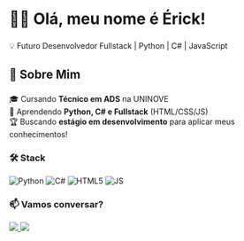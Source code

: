 <h1 align="left">👨‍💻 Olá, meu nome é Érick!</h1>

###

<p align="left">💡 Futuro Desenvolvedor Fullstack | Python | C# | JavaScript</p>

###

<h2 align="left">📌 Sobre Mim</h2>

###

<p align="left">
🎓 Cursando <strong>Técnico em ADS</strong> na UNINOVE<br>
🌱 Aprendendo <strong>Python, C# e Fullstack</strong> (HTML/CSS/JS)<br>
🏆 Buscando <strong>estágio em desenvolvimento</strong> para aplicar meus conhecimentos!
</p>

###

<h3 align="left">🛠 Stack</h3>

<div align="left">
  <img src="https://img.shields.io/badge/Python-3776AB?logo=python&logoColor=white" alt="Python" />
  <img src="https://img.shields.io/badge/C%23-239120?logo=c-sharp&logoColor=white" alt="C#" />
  <img src="https://img.shields.io/badge/HTML5-E34F26?logo=html5&logoColor=white" alt="HTML5" />
  <img src="https://img.shields.io/badge/JavaScript-F7DF1E?logo=javascript&logoColor=black" alt="JS" />
</div>

###

<h3 align="left">📫 Vamos conversar?</h3>

<p align="left">
  <a href="https://linkedin.com/in/seu-linkedin" target="_blank">
    <img src="https://img.shields.io/badge/LinkedIn-0077B5?logo=linkedin&logoColor=white" />
  </a>
  <a href="https://github.com/seu-user" target="_blank">
    <img src="https://img.shields.io/badge/GitHub-181717?logo=github&logoColor=white" />
  </a>
</p>
